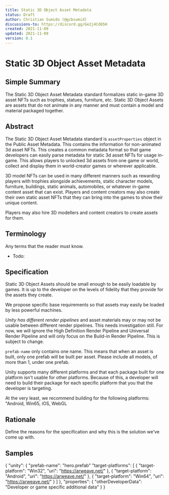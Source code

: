 ```yaml
---
title: Static 3D Object Asset Metadata
status: Draft
author: Christian Sumido (@gcbsumid)
discussions-to: https://discord.gg/Ge2j4Cd65H
created: 2021-11-09
updated: 2021-11-09
version: 0.1
---
```


# Static 3D Object Asset Metadata

## Simple Summary

The Static 3D Object Asset Metadata standard formalizes static in-game 3D asset NFTs such as trophies, statues, furniture, etc. Static 3D Object Assets are assets that do not animate in any manner and must contain a model and material packaged together.

## Abstract

The Static 3D Object Asset Metadata standard is `assetProperties` object in the Public Asset Metadata. This contains the information for non-animated 3d asset NFTs. This creates a common metadata format so that game developers can easily parse metadata for static 3d asset NFTs for usage in-game. This allows players to unlocked 3d assets from one game or world, collect and display them in world-creator games or wherever applicable.

3D model NFTs can be used in many different manners such as rewarding players with trophies alongside achievements, static character models, furniture, buildings, static animals, automobiles, or whatever in-game content asset that can exist. Players and content creators may also create their own static asset NFTs that they can bring into the games to show their unique content.

Players may also hire 3D modellers and content creators to create assets for them.

## Terminology 

Any terms that the reader must know.

* Todo:

## Specification 

Static 3D Object Assets should be small enough to be easily loadable by games. It is up to the developer on the levels of fidelity that they provide for the assets they create.

We propose specific base requirements so that assets may easily be loaded by less powerful machines.

*Unity has different render pipelines* and asset materials may or may not be usable between different render pipelines. This needs investigation still. For now, we will ignore the High Definition Render Pipeline and Universal Render Pipeline and will only focus on the Build-in Render Pipeline. This is subject to change.

`prefab-name` only contains one name. This means that when an asset is built, only one prefab will be built per asset. Please include all models, of more than 1, under one prefab. 

Unity supports many different platforms and that each package built for one platform isn't usable for other platforms. Because of this, a developer will need to build their package for each specific platform that you that the developer is targeting. 

At the very least, we recommend building for the following platforms: "Android, Win65, iOS, WebGL

## Rationale

Define the reasons for the specification and why this is the solution we've come up with.

## Samples

{
    "unity": 
    {
        "prefab-name": "hero.prefab"
        "target-platforms": [
            {
                "target-platform": "Win32",
                "uri": "https://arweave.net/<transaction-id>"
            },
            {
                "target-platform": "Android",
                "uri": "https://arweave.net/<transaction-id>"
            },
            {
                "target-platform": "Win64",
                "uri": "https://arweave.net/<transaction-id>"
            }
        ]
    },
    "properties": 
    {
        "otherDeveloperData": "Developer or game specific additional data"
    }
}
